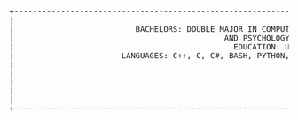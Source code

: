 <pre>
+-----------------------------------------------------------------------------------------------------------------------------------------------------+
|                                                            NAME: BLAYTEN K JONES                                                                    |
|                          BACHELORS: DOUBLE MAJOR IN COMPUTER SCIENCE AND COMPUTER ENGINEERING WITH DATA ANALYTICS, MATH,                            |
|                                             AND PSYCHOLOGY MINORS AND CYBERSECUTIRY CONCENTRATION                                                   |
|                                               EDUCATION: UNIVERSITY OF ARKANSAS AT FAYETTEVILLE                                                     |
|                       LANGUAGES: C++, C, C#, BASH, PYTHON, JAVA, SQL, PHP, CSS, JAVASCRIPT, MIPS ASSEMBLY, VERILOG, KOTLIN                          |
|                                                                                                                                                     |
|                                                                                                                                                     |
|                                                                                                                                                     |
|                                                                                                                                                     |
|                                                                                                                                                     |
+-----------------------------------------------------------------------------------------------------------------------------------------------------+
</pre>
